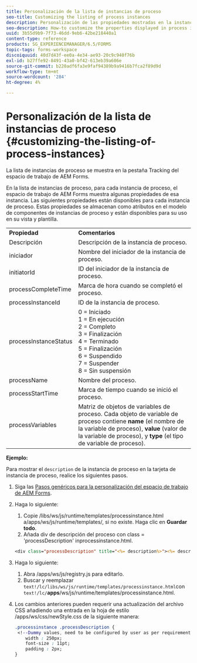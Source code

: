 ```yaml
---
title: Personalización de la lista de instancias de proceso
seo-title: Customizing the listing of process instances
description: Personalización de las propiedades mostradas en la instancia de proceso en el espacio de trabajo de AEM Forms.
seo-description: How-to customize the properties displayed in process instance in AEM Forms workspace.
uuid: 3b55d9b9-7f73-46dd-9eb6-42be218440a1
content-type: reference
products: SG_EXPERIENCEMANAGER/6.5/FORMS
topic-tags: forms-workspace
discoiquuid: 40d7d43f-ee0a-4e34-ae93-20c9c940f76b
exl-id: b27ffe92-8491-43a0-bf42-613eb39a606e
source-git-commit: b220adf6fa3e9faf94389b9a9416b7fca2f89d9d
workflow-type: tm+mt
source-wordcount: '284'
ht-degree: 4%

---
```


# Personalización de la lista de instancias de proceso {#customizing-the-listing-of-process-instances}

La lista de instancias de proceso se muestra en la pestaña Tracking del espacio de trabajo de AEM Forms.

En la lista de instancias de proceso, para cada instancia de proceso, el espacio de trabajo de AEM Forms muestra algunas propiedades de esa instancia. Las siguientes propiedades están disponibles para cada instancia de proceso. Estas propiedades se almacenan como atributos en el modelo de componentes de instancias de proceso y están disponibles para su uso en su vista y plantilla.

<table>
 <tbody>
  <tr>
   <td><strong>Propiedad</strong></td>
   <td><strong>Comentarios</strong></td>
  </tr>
  <tr>
   <td>Descripción</td>
   <td>Descripción de la instancia de proceso.</td>
  </tr>
  <tr>
   <td>iniciador</td>
   <td>Nombre del iniciador de la instancia de proceso.</td>
  </tr>
  <tr>
   <td>initiatorId</td>
   <td>ID del iniciador de la instancia de proceso.</td>
  </tr>
  <tr>
   <td>processCompleteTime</td>
   <td>Marca de hora cuando se completó el proceso.</td>
  </tr>
  <tr>
   <td>processInstanceId</td>
   <td>ID de la instancia de proceso.</td>
  </tr>
  <tr>
   <td>processInstanceStatus</td>
   <td>0 = Iniciado<br /> 1 = En ejecución<br /> 2 = Completo<br /> 3 = Finalización<br /> 4 = Terminado<br /> 5 = Finalización<br /> 6 = Suspendido<br /> 7 = Suspender<br /> 8 = Sin suspensión</td>
  </tr>
  <tr>
   <td>processName</td>
   <td>Nombre del proceso.</td>
  </tr>
  <tr>
   <td>processStartTime</td>
   <td>Marca de tiempo cuando se inició el proceso.</td>
  </tr>
  <tr>
   <td>processVariables</td>
   <td>Matriz de objetos de variables de proceso. Cada objeto de variable de proceso contiene <strong>name</strong> (el nombre de la variable de proceso), <strong>value</strong> (valor de la variable de proceso), y<strong> type</strong> (el tipo de variable de proceso).</td>
  </tr>
 </tbody>
</table>

**Ejemplo:**

Para mostrar el `description` de la instancia de proceso en la tarjeta de instancia de proceso, realice los siguientes pasos.

1. Siga las [Pasos genéricos para la personalización del espacio de trabajo de AEM Forms](/help/forms/using/generic-steps-html-workspace-customization.md).
1. Haga lo siguiente:

   1. Copie /libs/ws/js/runtime/templates/processinstance.html a/apps/ws/js/runtime/templates/, si no existe. Haga clic en **Guardar todo**.
   1. Añada div de descripción del proceso con class = &#39;processDescription&#39; inprocessinstance.html.

   ```jsp
   <div class="processDescription" title="<%= description%>"><%= description%></div>
   ```

1. Haga lo siguiente:

   1. Abra /apps/ws/js/registry.js para editarlo.
   1. Buscar y reemplazar `text!/lc/libs/ws/js/runtime/templates/processinstance.html`con `text!/lc/`**apps**/ws/js/runtime/templates/processinstance.html.

1. Los cambios anteriores pueden requerir una actualización del archivo CSS añadiendo una entrada en la hoja de estilo /apps/ws/css/newStyle.css de la siguiente manera:

   ```css
   .processinstance .processDescription {
    <!--Dummy values, need to be configured by user as per requirement as well as user can add or delete any property depending upon requirement-->
       width : 250px;
       font-size : 11pt;
       padding : 2px;
   }
   ```
